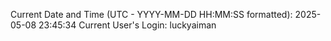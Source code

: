 Current Date and Time (UTC - YYYY-MM-DD HH:MM:SS formatted): 2025-05-08 23:45:34
Current User's Login: luckyaiman
